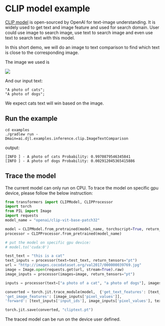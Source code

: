 # CLIP model example

[CLIP model](https://huggingface.co/openai/clip-vit-base-patch32) is open-sourced by OpenAI for text-image understanding.
It is widely used to get text and image feature and used for search domain.  User could use image to search image, use text to search image and even use text to search text with this model.

In this short demo, we will do an image to text comparison to find which text is close to the corresponding image.

The image we used is

![](http://images.cocodataset.org/val2017/000000039769.jpg)

And our input text:

```
"A photo of cats";
"A photo of dogs";
```

We expect cats text will win based on the image.

## Run the example

```
cd examples
./gradlew run -Dmain=ai.djl.examples.inference.clip.ImageTextComparison
```

output:

```
[INFO ] - A photo of cats Probability: 0.9970879546345841
[INFO ] - A photo of dogs Probability: 0.002912045365415886

```

## Trace the model

The current model can only run on CPU. To trace the model on specific gpu device, please follow the below instruction:

```python
from transformers import CLIPModel, CLIPProcessor
import torch
from PIL import Image
import requests
model_name = "openai/clip-vit-base-patch32"

model = CLIPModel.from_pretrained(model_name, torchscript=True, return_dict=False)
processor = CLIPProcessor.from_pretrained(model_name)

# put the model on specific gpu device:
# model.to('cuda:0')

test_text = "this is a cat"
text_inputs = processor(text=test_text, return_tensors="pt")
url = "http://images.cocodataset.org/val2017/000000039769.jpg"
image = Image.open(requests.get(url, stream=True).raw)
image_inputs = processor(images=image, return_tensors="pt")

inputs = processor(text=["a photo of a cat", "a photo of dogs"], images=image, return_tensors="pt", padding=True)

converted = torch.jit.trace_module(model,  {'get_text_features': [text_inputs['input_ids'], text_inputs['attention_mask']],
'get_image_features': [image_inputs['pixel_values']],
'forward': [text_inputs['input_ids'], image_inputs['pixel_values'], text_inputs['attention_mask']]})

torch.jit.save(converted, "cliptext.pt")
```

The traced model can be run on the device user defined.
